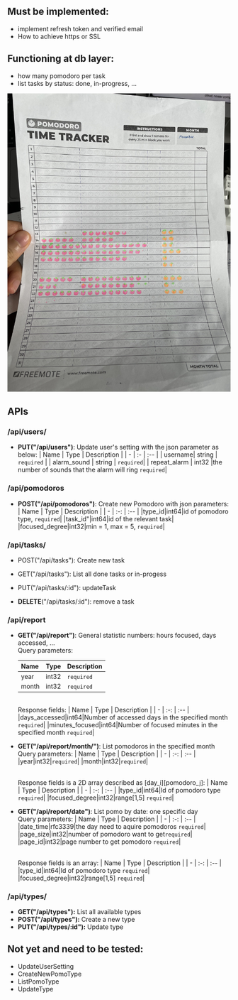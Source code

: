 ## Must be implemented:
- implement refresh token and verified email
- How to achieve https or SSL 

## Functioning at db layer:
- how many pomodoro per task
- list tasks by status: done, in-progress, ...

![alt text](./pomodoro.jpg)

## APIs

<h3>/api/users/</h3>

- **PUT("/api/users")**:
    Update user's setting with the json parameter as below:
    | Name   | Type | Description |
    | - | :- | :-- |
    | username| string | `required`   |
    | alarm_sound  | string  | `required`|
    | repeat_alarm   | int32   |the number of sounds that the alarm will ring `required`|

<h3> /api/pomodoros </h3>

- **POST("/api/pomodoros")**:
    Create new Pomodoro with json parameters:
    | Name   | Type | Description |
    | - | :-: | :-- |
    |type_id|int64|id of pomodoro type, `required`|
    |task_id"|int64|id of the relevant task|
    |focused_degree|int32|min = 1, max = 5, `required`|

<h3> /api/tasks/ </h3>

- POST("/api/tasks"):
    Create new task

- GET("/api/tasks"):
    List all done tasks or in-progess
   
- PUT("/api/tasks/:id"):
    updateTask

- **DELETE**("/api/tasks/:id"):
    remove a task
            
<h3> /api/report </h3>

- **GET("/api/report")**:
    General statistic numbers: hours focused, days accessed, ...
    <br>Query parameters:

    | Name   | Type | Description |
    | - | :-: | :-- |
    |year|int32|`required`|
    |month|int32|`required`|
    
    <br>Response fields:
    | Name   | Type | Description |
    | - | :-: | :-- |
    |days_accessed|int64|Number of accessed days in the specified month `required`|
    |minutes_focused|int64|Number of focused minutes in the specified month `required`|

- **GET("/api/report/month/")**:
    List pomodoros in the specified month
    <br>Query parameters:
    | Name   | Type | Description |
    | - | :-: | :-- |
    |year|int32|`required`|
    |month|int32|`required`|

    <br>Response fields is a 2D array described as [day_i][pomodoro_j]:
    | Name   | Type | Description |
    | - | :-: | :-- |
    |type_id|int64|Id of pomodoro type `required`|
    |focused_degree|int32|range[1,5] `required`|

- **GET("/api/report/date")**: 
    List pomo by date: one specific day
    <br>Query parameters:
    | Name   | Type | Description |
    | - | :-: | :-- |
    |date_time|rfc3339|the day need to aquire pomodoros `required`|
    |page_size|int32|number of pomodoro want to get`required`|
    |page_id|int32|page number to get pomodoro `required`|

    <br>Response fields is an array:
    | Name   | Type | Description |
    | - | :-: | :-- |
    |type_id|int64|Id of pomodoro type `required`|
    |focused_degree|int32|range[1,5] `required`|

<h3> /api/types/ </h3>

- **GET("/api/types"):**
    List all available types
- **POST("/api/types"):**
    Create a new type
- **PUT("/api/types/:id"):**
    Update type
        


## Not yet and need to be tested:
- UpdateUserSetting
- CreateNewPomoType
- ListPomoType
- UpdateType